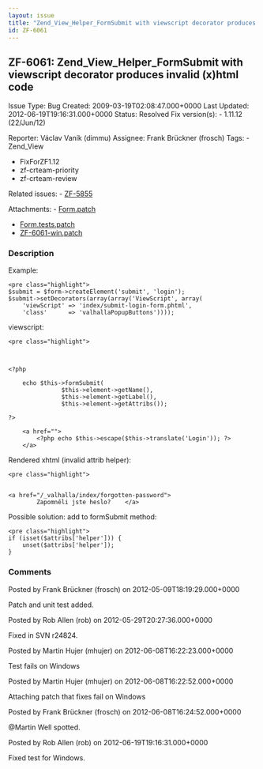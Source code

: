 ```yaml
---
layout: issue
title: "Zend_View_Helper_FormSubmit with viewscript decorator produces invalid (x)html code"
id: ZF-6061
---
```


ZF-6061: Zend\_View\_Helper\_FormSubmit with viewscript decorator produces invalid (x)html code
-----------------------------------------------------------------------------------------------

 Issue Type: Bug Created: 2009-03-19T02:08:47.000+0000 Last Updated: 2012-06-19T19:16:31.000+0000 Status: Resolved Fix version(s): - 1.11.12 (22/Jun/12)
 
 Reporter:  Václav Vaník (dimmu)  Assignee:  Frank Brückner (frosch)  Tags: - Zend\_View
- FixForZF1.12
- zf-crteam-priority
- zf-crteam-review
 
 Related issues: - [ZF-5855](/issues/browse/ZF-5855)
 
 Attachments: - [Form.patch](/issues/secure/attachment/15075/Form.patch)
- [Form.tests.patch](/issues/secure/attachment/15076/Form.tests.patch)
- [ZF-6061-win.patch](/issues/secure/attachment/15130/ZF-6061-win.patch)
 
### Description

Example:

 
    <pre class="highlight">
    $submit = $form->createElement('submit', 'login');
    $submit->setDecorators(array(array('ViewScript', array(
        'viewScript' => 'index/submit-login-form.phtml',
        'class'      => 'valhallaPopupButtons'))));


viewscript:

 
    <pre class="highlight">
     
    
    
    <?php
    
        echo $this->formSubmit(
                   $this->element->getName(),
                   $this->element->getLabel(),
                   $this->element->getAttribs());
    
    ?>
    
        <a href="">
            <?php echo $this->escape($this->translate('Login')); ?>
        </a>
    


Rendered xhtml (invalid attrib helper):

 
    <pre class="highlight">
     
    
    <a href="/_valhalla/index/forgotten-password">
            Zapomněli jste heslo?    </a>
    


Possible solution: add to formSubmit method:

 
    <pre class="highlight">
    if (isset($attribs['helper'])) {
        unset($attribs['helper']);
    }


 

 

### Comments

Posted by Frank Brückner (frosch) on 2012-05-09T18:19:29.000+0000

Patch and unit test added.

 

 

Posted by Rob Allen (rob) on 2012-05-29T20:27:36.000+0000

Fixed in SVN r24824.

 

 

Posted by Martin Hujer (mhujer) on 2012-06-08T16:22:23.000+0000

Test fails on Windows

 

 

Posted by Martin Hujer (mhujer) on 2012-06-08T16:22:52.000+0000

Attaching patch that fixes fail on Windows

 

 

Posted by Frank Brückner (frosch) on 2012-06-08T16:24:52.000+0000

@Martin Well spotted.

 

 

Posted by Rob Allen (rob) on 2012-06-19T19:16:31.000+0000

Fixed test for Windows.

 

 